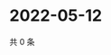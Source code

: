 # 2022-05-12

共 0 条

<!-- BEGIN WEIBO -->
<!-- 最后更新时间 Thu May 12 2022 10:44:21 GMT+0800 (China Standard Time) -->

<!-- END WEIBO -->
